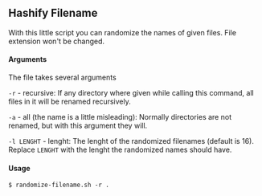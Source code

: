 ## Hashify Filename

With this little script you can randomize the names of given files. File extension won't be changed.


#### Arguments

The file takes several arguments

`-r` - recursive: If any directory where given while calling this command, all files in it will be renamed recursively.

`-a` - all (the name is a little misleading): Normally directories are not renamed, but with this argument they will.

`-l LENGHT` - lenght: The lenght of the randomized filenames (default is 16). Replace `LENGHT` with the lenght the randomized names should have.

#### Usage

```
$ randomize-filename.sh -r .
```
